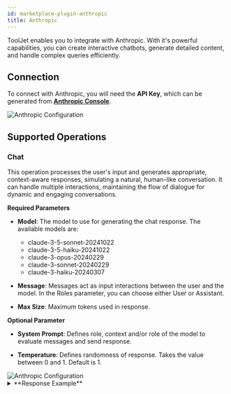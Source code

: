 ```yaml
---
id: marketplace-plugin-anthropic
title: Anthropic
---
```


ToolJet enables you to integrate with Anthropic. With it's powerful capabilities, you can create interactive chatbots, generate detailed content, and handle complex queries efficiently.

## Connection

To connect with Anthropic, you will need the **API Key**, which can be generated from **[Anthropic Console](https://console.anthropic.com/)**.

<img className="screenshot-full" src="/img/marketplace/plugins/anthropic/config.png" alt="Anthropic Configuration" />

## Supported Operations

### Chat

This operation processes the user's input and generates appropriate, context-aware responses, simulating a natural, human-like conversation. It can handle multiple interactions, maintaining the flow of dialogue for dynamic and engaging conversations.

**Required Parameters**

- **Model**: The model to use for generating the chat response. The available models are:
    - claude-3-5-sonnet-20241022
    - claude-3-5-haiku-20241022
    - claude-3-opus-20240229
    - claude-3-sonnet-20240229
    - claude-3-haiku-20240307

- **Message**: Messages act as input interactions between the user and the model. In the Roles parameter, you can choose either User or Assistant.

- **Max Size**: Maximum tokens used in response.

**Optional Parameter**

- **System Prompt**: Defines role, context and/or role of the model to evaluate messages and send response.

- **Temperature**: Defines randomness of response. Takes the value between 0 and 1. Default is 1.

<img className="screenshot-full" src="/img/marketplace/plugins/anthropic/query.png" alt="Anthropic Configuration" />

<details>
<summary>**Response Example**</summary>

```json
[
  {
    "type": "text",
    "text": "AI has numerous significant benefits in healthcare. Here are some key advantages:nn1. Diagnosis and Disease Detectionn- Faster and more accurate diagnosis through image analysis (X-rays, MRIs, CT scans)n- Early detection of diseases like cancern- Pattern recognition in patient symptoms and medical historynn2. Treatment Planningn- Personalized treatment recommendationsn- Drug interaction predictionsn- Treatment outcome forecastingn- Precision medicine based on patient datann3. Administrative Tasksn- Automated appointment schedulingn- Medical record managementn- Billing and insurance processingn- Reducing paperwork and administrative burdennn4. Patient Caren- Remote patient monitoringn- Virtual health assistantsn- Personalized care recommendationsn- Medication adherence trackingnn5. Research and Drug Developmentn- Accelerated drug discoveryn- Clinical trial matchingn- Analysis of medical research datan- Identification of new treatment approachesnn6. Preventive Caren- Risk prediction and assessmentn- Population health managementn- Lifestyle recommendationsn- Early intervention opportunitiesnn7. Cost Reductionn- Improved efficiencyn- Reduced medical errorsn- Better resource allocationn- Streamlined operationsnn8. Accessibilityn- 24/7 availability of basic healthcare informationn- Improved access to healthcare in remote areasn- Reduced wait timesn- Better distribution of medical expertisennThese benefits continue to expand as AI technology advances and becomes more integrated into healthcare systems."
  }
]
```

</details>
